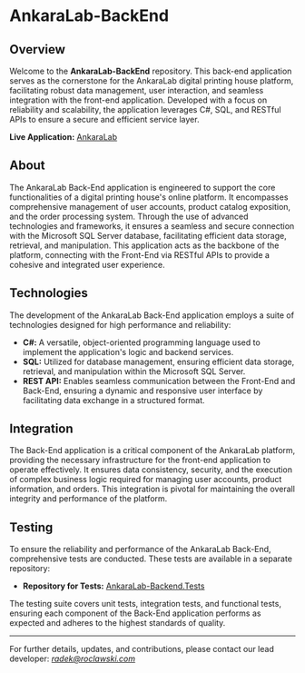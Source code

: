 # AnkaraLab-BackEnd

## Overview

Welcome to the **AnkaraLab-BackEnd** repository. This back-end application serves as the cornerstone for the AnkaraLab digital printing house platform, facilitating robust data management, user interaction, and seamless integration with the front-end application. Developed with a focus on reliability and scalability, the application leverages C#, SQL, and RESTful APIs to ensure a secure and efficient service layer.

**Live Application:** [AnkaraLab](https://www.ankaralab.com)

## About

The AnkaraLab Back-End application is engineered to support the core functionalities of a digital printing house's online platform. It encompasses comprehensive management of user accounts, product catalog exposition, and the order processing system. Through the use of advanced technologies and frameworks, it ensures a seamless and secure connection with the Microsoft SQL Server database, facilitating efficient data storage, retrieval, and manipulation. This application acts as the backbone of the platform, connecting with the Front-End via RESTful APIs to provide a cohesive and integrated user experience.

## Technologies

The development of the AnkaraLab Back-End application employs a suite of technologies designed for high performance and reliability:

- **C#:** A versatile, object-oriented programming language used to implement the application's logic and backend services.
- **SQL:** Utilized for database management, ensuring efficient data storage, retrieval, and manipulation within the Microsoft SQL Server.
- **REST API:** Enables seamless communication between the Front-End and Back-End, ensuring a dynamic and responsive user interface by facilitating data exchange in a structured format.

## Integration

The Back-End application is a critical component of the AnkaraLab platform, providing the necessary infrastructure for the front-end application to operate effectively. It ensures data consistency, security, and the execution of complex business logic required for managing user accounts, product information, and orders. This integration is pivotal for maintaining the overall integrity and performance of the platform.

## Testing

To ensure the reliability and performance of the AnkaraLab Back-End, comprehensive tests are conducted. These tests are available in a separate repository:

- **Repository for Tests:** [AnkaraLab-Backend.Tests](https://github.com/RadekRo/AnkaraLab-Backend.Tests)

The testing suite covers unit tests, integration tests, and functional tests, ensuring each component of the Back-End application performs as expected and adheres to the highest standards of quality.

---

For further details, updates, and contributions, please contact our lead developer: *radek@roclawski.com*
